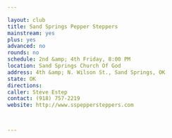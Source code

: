 ```yaml
---

layout: club
title: Sand Springs Pepper Steppers
mainstream: yes
plus: yes
advanced: no
rounds: no
schedule: 2nd &amp; 4th Friday, 8:00 PM
location: Sand Springs Church Of God
address: 4th &amp; N. Wilson St., Sand Springs, OK
state: OK
directions: 
caller: Steve Estep
contact: (918) 757-2219
website: http://www.sspeppersteppers.com



---
```


